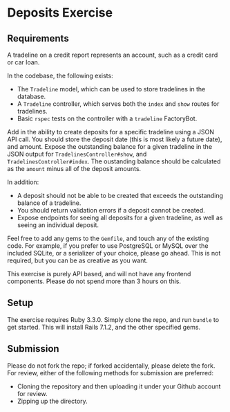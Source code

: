 # Deposits Exercise

## Requirements

A tradeline on a credit report represents an account, such as a credit card or car loan.

In the codebase, the following exists:

* The `Tradeline` model, which can be used to store tradelines in the database.
* A `Tradeline` controller, which serves both the `index` and `show` routes for tradelines.
* Basic `rspec` tests on the controller with a `tradeline` FactoryBot.

Add in the ability to create deposits for a specific tradeline using a JSON API call. You should store the deposit date (this is most likely a future date), and amount. Expose the outstanding balance for a given tradeline in the JSON output for `TradelinesController#show`, and `TradelinesController#index`. The oustanding balance should be calculated as the `amount` minus all of the deposit amounts.

In addition:

* A deposit should not be able to be created that exceeds the outstanding balance of a tradeline.
* You should return validation errors if a deposit cannot be created.
* Expose endpoints for seeing all deposits for a given tradeline, as well as seeing an individual deposit.

Feel free to add any gems to the `Gemfile`, and touch any of the existing code. For example, if you prefer to use PostgreSQL or MySQL over the included SQLite, or a serializer of your choice, please go ahead. This is not required, but you can be as creative as you want.

This exercise is purely API based, and will not have any frontend components. Please do not spend more than 3 hours on this.

## Setup

The exercise requires Ruby 3.3.0. Simply clone the repo, and run `bundle` to get started. This will install Rails 7.1.2, and the other specified gems.

## Submission

Please do not fork the repo; if forked accidentally, please delete the fork. For review, either of the following methods for submission are preferred:

* Cloning the repository and then uploading it under your Github account for review.
* Zipping up the directory. 
